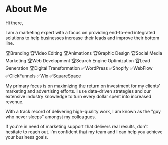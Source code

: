 # About Me

Hi there,

I am a marketing expert with a focus on providing end-to-end integrated solutions to help businesses increase their leads and improve their bottom line.

🏆Branding 🏆Video Editing 🏆Animations 🏆Graphic Design 🏆Social Media Marketing 🏆Web Development 🏆Search Engine Optimization 🏆Lead Generation 🏆Digital Transformation ✅WordPress ✅Shopify ✅WebFlow ✅ClickFunnels ✅Wix ✅SquareSpace

My primary focus is on maximizing the return on investment for my clients' marketing and advertising efforts. I use data-driven strategies and our extensive industry knowledge to turn every dollar spent into increased revenue.

With a track record of delivering high-quality work, I am known as the "guy who never sleeps" amongst my colleagues.

If you're in need of marketing support that delivers real results, don't hesitate to reach out. I'm confident that my team and I can help you achieve your business goals.
